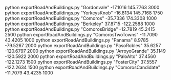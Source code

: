 python exportRoadAndBuildings.py "Gordonvale" -17.1016 145.7763 3000
python exportRoadAndBuildings.py "YorkeysKnob" -16.8134 145.7168 1750
python exportRoadAndBuildings.py "Comoros" -35.7336 174.3308 1000
python exportRoadAndBuildings.py "Berkeley" 37.8715 -122.2588 1000
python exportRoadAndBuildings.py "ComorosBridge" -12.7819 45.2415 2500
python exportRoadAndBuildings.py "ComorosTwoTowns" -11.7090 43.4205 1000
python exportRoadAndBuildings.py "Panama" 8.9785 -79.5267 2000
python exportRoadAndBuildings.py "PasoRobles" 35.6257 -120.6797 2000
python exportRoadAndBuildings.py "ArroyoGrande" 35.1149 -120.5922 2000
python exportRoadAndBuildings.py "PaloAlto" 37.4560 -122.1273 1500
python exportRoadAndBuildings.py "FosterCity" 37.5557 -122.2634 1500
python exportRoadAndBuildings.py "ComorosCandidate" -11.7079 43.4235 1000
